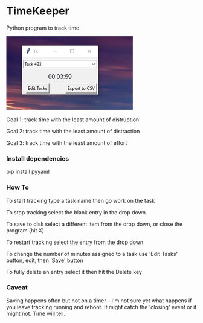 # TimeKeeper
Python program to track time

![Alt-text](images/tk-1.png)

Goal 1: track time with the least amount of distruption

Goal 2: track time with the least amount of distraction

Goal 3: track time with the least amount of effort

### Install dependencies
pip install pyyaml

### How To

To start tracking type a task name then go work on the task

To stop tracking select the blank entry in the drop down

To save to disk select a different item from the drop down, or close the program (hit X)

To restart tracking select the entry from the drop down

To change the number of minutes assigned to a task use 'Edit Tasks' button, edit, then 'Save' button

To fully delete an entry select it then hit the Delete key

### Caveat

Saving happens often but not on a timer - I'm not sure yet what happens if you leave tracking running and reboot. It might catch the 'closing' event or it might not. Time will tell.
